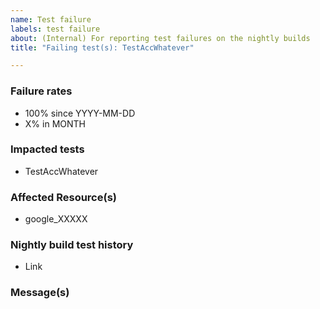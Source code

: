 ```yaml
---
name: Test failure
labels: test failure
about: (Internal) For reporting test failures on the nightly builds
title: "Failing test(s): TestAccWhatever"

---
```

<!--- This is a template for reporting test failures on nightly builds. It should only be used by core contributors who have access to our CI/CD results. --->

### Failure rates

- 100% since YYYY-MM-DD
- X% in MONTH

<!--

Note: test history data will be split between the old TeamCity projects and the new projects for a while. By October the new projects will have enough new test data to avoid you needing to refer to both places.

New TC projects can be found here:
- [GA](https://hashicorp.teamcity.com/project/TerraformProviders_Google_NightlyTests)
- [Beta](https://hashicorp.teamcity.com/project/TerraformProviders_GoogleBeta_NightlyTests)

Old TC projects can be found here:
- [GA](https://ci-oss.hashicorp.engineering/viewType.html?buildTypeId=GoogleCloud_ProviderGoogleCloudGoogleProject)
- [Beta](https://ci-oss.hashicorp.engineering/viewType.html?buildTypeId=GoogleCloudBeta_ProviderGoogleCloudBetaGoogleProject)

-->



### Impacted tests
<!-- List all impacted tests for searchability. The title of the issue can instead list one or more groups of tests, or describe the overall root cause. -->

- TestAccWhatever

### Affected Resource(s)

<!--- List the affected resources and data sources. Use google_* if all resources or data sources are affected. --->

* google_XXXXX

### Nightly build test history

<!-- Link to the test failure(s) page ie https://hashicorp.teamcity.com/test/-4508774451323501918?currentProjectId=TerraformProviders_Google_NightlyTests&testTab=overview -->
- Link

<!-- The error message that displays in the tests tab, for reference -->
### Message(s)

```

```
